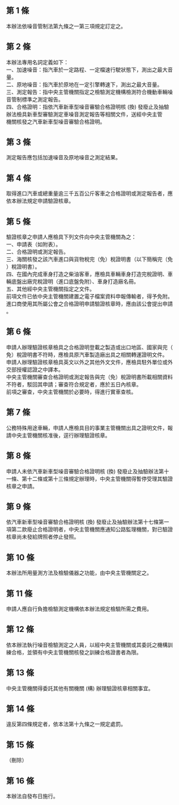 第 1 條
-------
本辦法依噪音管制法第九條之一第三項規定訂定之。

第 2 條
-------
本辦法專用名詞定義如下：  
一、加速噪音：指汽車於一定路程、一定檔速行駛狀態下，測出之最大音  
    量。  
二、原地噪音：指汽車於原地在一定引擎轉速下，測出之最大音量。  
三、測定報告：指中央主管機關指定之檢驗測定機構檢測符合機動車輛噪  
    音管制標準之測定報告。  
四、合格證明：指依汽車新車型噪音審驗合格證明核 (換) 發廢止及抽驗  
    辦法檢具新車型審驗測定車噪音測定報告等相關文件，送經中央主管  
    機關核發之汽車新車型噪音審驗合格證明。

第 3 條
-------
測定報告應包括加速噪音及原地噪音之測定結果。

第 4 條
-------
取得進口汽車或總重量逾三千五百公斤客車之合格證明或測定報告者，應  
依本辦法規定申請驗證核章。

第 5 條
-------
驗證核章之申請人應檢具下列文件向中央主管機關為之：  
一、申請表（如附表）。  
二、合格證明或測定報告。  
三、海關核發之該汽車進口與貨物稅完（免）稅證明書（以下簡稱完（免  
    ）稅證明書）。  
四、在國內完成車身打造之柴油客車，應檢具車輛車身打造完稅證明、車  
    輛底盤出廠完稅證明（進口底盤免附）、車身打造廠名冊。  
五、其他經中央主管機關指定之文件。  
前項文件已依中央主管機關建置之電子檔案資料申報傳輸者，得予免附。  
進口商使用其所屬公會之合格證明申請驗證核章時，應由該公會提出申請  
。

第 6 條
-------
申請人辦理驗證核章檢具之合格證明登載之製造或出口地區、國家與完（  
免）稅證明書不符時，應檢具原汽車製造廠出具之相關轉運證明文件。  
申請人辦理驗證核章檢具英文以外之其他外文文件，應檢具駐外單位或外  
交部授權認證之中譯本。  
中央主管機關審查合格證明或測定報告與完（免）稅證明書所載相關資料  
不符者，駁回其申請；審查符合規定者，應於五日內核章。  
前項之審查，中央主管機關於必要時，得進行實車查核。

第 7 條
-------
公務特殊用途車輛，申請人應檢具目的事業主管機關出具之證明文件，報  
請中央主管機關核准後，逕行辦理驗證核章。

第 8 條
-------
申請人未依汽車新車型噪音審驗合格證明核 (換) 發廢止及抽驗辦法第十  
一條、第十二條或第十三條規定辦理時，中央主管機關得暫停受理其驗證  
核章之申請。

第 9 條
-------
依汽車新車型噪音審驗合格證明核 (換) 發廢止及抽驗辦法第十七條第一  
項第二款廢止合格證明者，中央主管機關應通知公路監理機關，對已驗證  
核章尚未發給牌照者停止發照。

第 10 條
--------
本辦法所用量測方法及檢驗儀器之功能，由中央主管機關定之。

第 11 條
--------
申請人應自行負擔檢驗測定機構依本辦法規定檢驗所需之費用。

第 12 條
--------
依本辦法執行噪音檢驗測定之人員，以經中央主管機關或其委託之機構訓  
練合格，並領有中央主管機關核發之訓練合格證書者為限。

第 13 條
--------
中央主管機關得委託其他有關機關 (構) 辦理驗證核章相關事宜。

第 14 條
--------
違反第四條規定者，依本法第十九條之一規定處罰。

第 15 條
--------
（刪除）

第 16 條
--------
本辦法自發布日施行。

